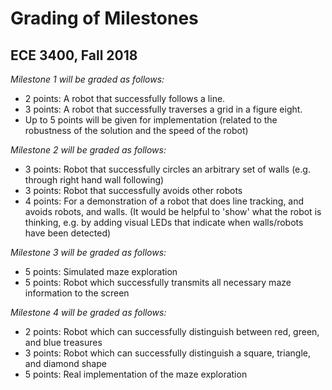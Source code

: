 # Grading of Milestones
## ECE 3400, Fall 2018

_Milestone 1 will be graded as follows:_

* 2 points: A robot that successfully follows a line.
* 3 points: A robot that successfully traverses a grid in a figure eight.
* Up to 5 points will be given for implementation (related to the robustness of the solution and the speed of the robot)

_Milestone 2 will be graded as follows:_

* 3 points: Robot that successfully circles an arbitrary set of walls (e.g. through right hand wall following)
* 3 points: Robot that successfully avoids other robots
* 4 points: For a demonstration of a robot that does line tracking, and avoids robots, and walls.
(It would be helpful to 'show' what the robot is thinking, e.g. by adding visual LEDs that indicate when walls/robots have been detected)

_Milestone 3 will be graded as follows:_

* 5 points: Simulated maze exploration
* 5 points: Robot which successfully transmits all necessary maze information to the screen

_Milestone 4 will be graded as follows:_

* 2 points: Robot which can successfully distinguish between red, green, and blue treasures
* 3 points: Robot which can successfully distinguish a square, triangle, and diamond shape
* 5 points: Real implementation of the maze exploration
